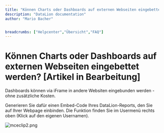 ```yaml
---
title: "Können Charts oder Dashboards auf externen Webseiten eingebettet werden? [Artikel in Bearbeitung]"
description: "DataLion documentation"
author: "Mario Bacher"


breadcrumbs: ["Helpcenter","Übersicht","FAQ"]
---
```


# Können Charts oder Dashboards auf externen Webseiten eingebettet werden? [Artikel in Bearbeitung]

Dashboards können via iFrame in andere Websiten eingebunden werden - ohne zusätzliche Kosten.

Generieren Sie dafür einen Embed-Code Ihres DataLion-Reports, den Sie auf Ihrer Webpage einbinden. Die Funktion finden Sie im Usermenü rechts oben (Klick auf den eigenen Usernamen). 

![mceclip2.png](/img/86311090.png)
